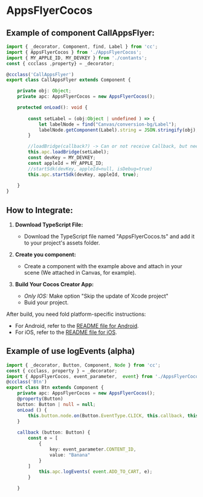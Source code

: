 # AppsFlyerCocos

## Example of component CallAppsFlyer:

```typescript
import { _decorator, Component, find, Label } from 'cc';
import { AppsFlyerCocos } from './AppsFlyerCocos';
import { MY_APPLE_ID, MY_DEVKEY } from './contants';
const { ccclass ,property} = _decorator;

@ccclass('CallAppsFlyer')
export class CallAppsFlyer extends Component {

    private obj: Object;
    private apc: AppsFlyerCocos = new AppsFlyerCocos();

    protected onLoad(): void {
        
        const setLabel = (obj:Object | undefined ) => {
            let labelNode = find("Canvas/conversion-bg/Label");
            labelNode.getComponent(Label).string = JSON.stringify(obj);
        }

        //loadBridge(callback?) -> Can or not receive Callback, but need receive obj as parameter, because the obj is data-conversion.
        this.apc.loadBridge(setLabel);
        const devKey = MY_DEVKEY;
        const appleId = MY_APPLE_ID;
        //startSdk(devKey, appleId=null, isDebug=true)
        this.apc.startSdk(devKey, appleId, true);
    
    }
}

```
## How to Integrate:

1. **Download TypeScript File:**
   - Download the TypeScript file named "AppsFlyerCocos.ts" and add it to your project's assets folder.

2. **Create you component:**
   - Create a component with the example above and attach in your scene (We attached in Canvas, for example).

3. **Build Your Cocos Creator App:**
      - *Only IOS:* Make option "Skip the update of Xcode project"
      - Buid your project. 

After build, you need fold platform-specific instructions:

- For Android, refer to the [README file for Android](ANDROID/README.md).
- For iOS, refer to the [README file for iOS](IOS/README.md).

## Example of use logEvents (alpha)
```typescript
import { _decorator, Button, Component, Node } from 'cc';
const { ccclass, property } = _decorator;
import { AppsFlyerCocos, event_parameter,  event} from './AppsFlyerCocos';
@ccclass('Btn')
export class Btn extends Component {
    private apc: AppsFlyerCocos = new AppsFlyerCocos();
    @property(Button)
    button: Button | null = null;
    onLoad () {
        this.button.node.on(Button.EventType.CLICK, this.callback, this);
    }
   
    callback (button: Button) {
        const e = [
            {
                key: event_parameter.CONTENT_ID,
                value: "Banana" 
            }
        ]
            this.apc.logEvents( event.ADD_TO_CART, e);
        }

    }

```

